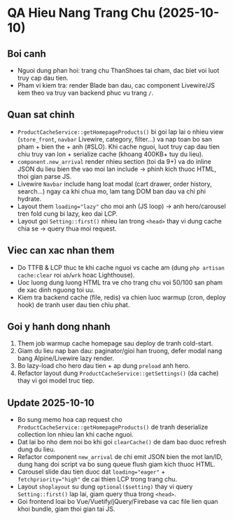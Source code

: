 # QA Hieu Nang Trang Chu (2025-10-10)

## Boi canh
- Nguoi dung phan hoi: trang chu ThanShoes tai cham, dac biet voi luot truy cap dau tien.
- Pham vi kiem tra: render Blade ban dau, cac component Livewire/JS kem theo va truy van backend phuc vu trang `/`.

## Quan sat chinh
- `ProductCacheService::getHomepageProducts()` bi goi lap lai o nhieu view (`store_front`, `navbar` Livewire, category, filter...) va nap toan bo san pham + bien the + anh (#SLO). Khi cache nguoi, luot truy cap dau tien chiu truy van lon + serialize cache (khoang 400KB+ tuy du lieu).
- `component.new_arrival` render nhieu section (toi da 9+) va do inline JSON du lieu bien the vao moi lan include -> phinh kich thuoc HTML, thoi gian parse JS.
- Livewire `Navbar` include hang loat modal (cart drawer, order history, search...) ngay ca khi chua mo, lam tang DOM ban dau va chi phi hydrate.
- Layout them `loading="lazy"` cho moi anh (JS loop) -> anh hero/carousel tren fold cung bi lazy, keo dai LCP.
- Layout goi `Setting::first()` nhieu lan trong `<head>` thay vi dung cache chia se -> query thua moi request.

## Viec can xac nhan them
- Do TTFB & LCP thuc te khi cache nguoi vs cache am (dung `php artisan cache:clear` roi `ab`/`wrk` hoac Lighthouse).
- Uoc luong dung luong HTML tra ve cho trang chu voi 50/100 san pham de xac dinh nguong toi uu.
- Kiem tra backend cache (file, redis) va chien luoc warmup (cron, deploy hook) de tranh user dau tien chiu phat.

## Goi y hanh dong nhanh
1. Them job warmup cache homepage sau deploy de tranh cold-start.
2. Giam du lieu nap ban dau: paginator/gioi han truong, defer modal nang bang Alpine/Livewire lazy render.
3. Bo lazy-load cho hero dau tien + ap dung `preload` anh hero.
4. Refactor layout dung `ProductCacheService::getSettings()` (da cache) thay vi goi model truc tiep.

## Update 2025-10-10
- Bo sung memo hoa cap request cho `ProductCacheService::getHomepageProducts()` de tranh deserialize collection lon nhieu lan khi cache nguoi.
- Dat lai bo nho dem noi bo khi goi `clearCache()` de dam bao duoc refresh dung du lieu.
- Refactor component `new_arrival` de chi emit JSON bien the mot lan/ID, dung hang doi script va bo sung queue flush giam kich thuoc HTML.
- Carousel slide dau tien duoc dat `loading="eager"` + `fetchpriority="high"` de cai thien LCP trong trang chu.
- Layout `shoplayout` su dung `optional($setting)` thay vi query `Setting::first()` lap lai, giam query thua trong `<head>`.
- Goi frontend loai bo Vue/Vuetify/jQuery/Firebase va cac file lien quan khoi bundle, giam thoi gian tai JS.
